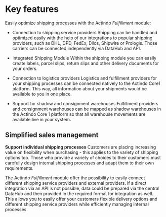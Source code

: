 # Key features

Easily optimize shipping processes with the Actindo *Fulfillment* module:

- Connection to shipping service providers
Shipping can be handled and optimized easily with the help of our integrations to popular shipping providers, such as DHL, DPD, FedEx, Dilos, Shipwire or Prologis. Those carriers can be connected independently via DataHub and API.   

- Integrated Shipping Module
Within the shipping module you can easily create labels, parcel slips, return slips and other delivery documents for your orders.

- Connection to logistics providers
Logistics and fulfillment providers for your shipping processes can be connected natively to the Actindo Core1 platform. This way, all information about your shipments would be available to you in one place.

- Support for shadow and consignment warehouses
Fulfillment providers and consignment warehouses can be mapped as shadow warehouses in the Actindo Core 1 platform so that all warehouse movements are available live in your system.  

[comment]: <> (Check, ob Info aus der Webseite allgemein aktuell, und konkret Integrated shipping module, Shadow / Consignment Warehouses)


## Simplified sales management

**Support individual shipping processes**
Customers are placing increasing value on flexibility when purchasing - this applies to the variety of shipping options too. Those who provide a variety of choices to their customers must carefully design internal shipping processes and adapt them to their own requirements.  

The Actindo *Fulfillment* module offer the possibility to easily connect different shipping service providers and external providers. If a direct integration via an API is not possible, data could be prepared via the central DataHub and then provided in the required format for integration as well. This allows you to easily offer your customers flexible delivery options and different shipping service providers while efficiently managing internal processes.
